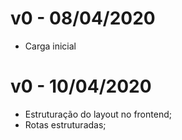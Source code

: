 # v0 - 08/04/2020

* Carga inicial

# v0 - 10/04/2020

* Estruturação do layout no frontend;
* Rotas estruturadas;